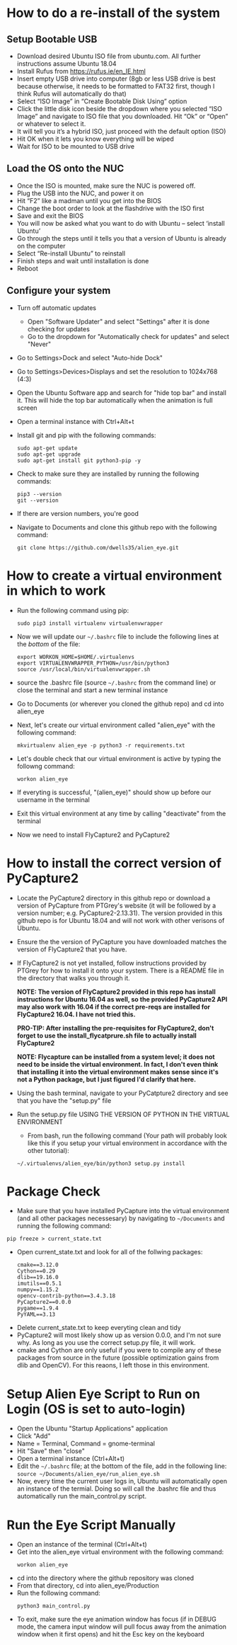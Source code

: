 # How to do a re-install of the system
## Setup Bootable USB
* Download desired Ubuntu ISO file from ubuntu.com. All further instructions assume Ubuntu 18.04
* Install Rufus from https://rufus.ie/en_IE.html
* Insert empty USB drive into computer (8gb or less USB drive is best because otherwise, it needs to be formatted to FAT32 first, though I think Rufus will automatically do that)
* Select “ISO Image” in “Create Bootable Disk Using” option
* Click the little disk icon beside the dropdown where you selected “ISO Image” and navigate to ISO file that you downloaded. Hit “Ok” or “Open” or whatever to select it. 
* It will tell you it’s a hybrid ISO, just proceed with the default option (ISO)
* Hit OK when it lets you know everything will be wiped
* Wait for ISO to be mounted to USB drive
## Load the OS onto the NUC
* Once the ISO is mounted, make sure the NUC is powered off. 
* Plug the USB into the NUC, and power it on
* Hit “F2” like a madman until you get into the BIOS
* Change the boot order to look at the flashdrive with the ISO first
* Save and exit the BIOS
* You will now be asked what you want to do with Ubuntu – select ‘install Ubuntu’
* Go through the steps until it tells you that a version of Ubuntu is already on the computer
* Select “Re-install Ubuntu” to reinstall
* Finish steps and wait until installation is done
* Reboot
## Configure your system
* Turn off automatic updates
  * Open "Software Updater" and select "Settings" after it is done checking for updates
  * Go to the dropdown for "Automatically check for updates" and select "Never"
* Go to Settings>Dock and select "Auto-hide Dock"
* Go to Settings>Devices>Displays and set the resolution to 1024x768 (4:3)
* Open the Ubuntu Software app and search for "hide top bar" and install it. This will hide the top bar automatically when the animation is full screen
* Open a terminal instance with Ctrl+Alt+t
* Install git and pip with the following commands:  
  ```
  sudo apt-get update  
  sudo apt-get upgrade  
  sudo apt-get install git python3-pip -y
  ```

* Check to make sure they are installed by running the following commands:  
  ```
  pip3 --version  
  git --version
  ```

* If there are version numbers, you're good
* Navigate to Documents and clone this github repo with the following command:
  ```
  git clone https://github.com/dwells35/alien_eye.git
  ```

# How to create a virtual environment in which to work
* Run the following command using pip:  

  ```
  sudo pip3 install virtualenv virtualenvwrapper
  ```

* Now we will update our ```~/.bashrc``` file to include the following lines at the _bottom_ of the file:  

  ```
  export WORKON_HOME=$HOME/.virtualenvs  
  export VIRTUALENVWRAPPER_PYTHON=/usr/bin/python3  
  source /usr/local/bin/virtualenvwrapper.sh
  ```

* source the .bashrc file (source ```~/.bashrc``` from the command line) or close the terminal and start a new terminal instance
* Go to Documents (or wherever you cloned the github repo) and cd into alien_eye
* Next, let's create our virtual environment called "alien_eye" with the following command:  

  ```
  mkvirtualenv alien_eye -p python3 -r requirements.txt
  ```

* Let's double check that our virtual environment is active by typing the followng command:  

  ```
  workon alien_eye
  ```

* If everyting is successful, "(alien_eye)" should show up before our username in the terminal
* Exit this virtual environment at any time by calling "deactivate" from the terminal
* Now we need to install FlyCapture2 and PyCapture2

# How to install the correct version of PyCapture2
* Locate the PyCapture2 directory in this github repo or download a version of PyCapture from PTGrey's website (it will be followed by a version number; e.g. PyCapture2-2.13.31). The version provided in this github repo is for Ubuntu 18.04 and will not work with other verisons of Ubuntu.
* Ensure the the version of PyCapture you have downloaded matches the version of FlyCapture2 that you have.
* If FlyCapture2 is not yet installed, follow instructions provided by PTGrey for how to install it onto your system. There is a README file in the directory that walks you through it.  

  **NOTE: The version of FlyCapture2 provided in this repo has install instructions for Ubuntu 16.04 as well, so the provided PyCapture2 API may also work with 16.04 if the correct pre-reqs are installed for FlyCapture2 16.04. I have not tried this.**  

  **PRO-TIP: After installing the pre-requisites for FlyCapture2, don't forget to use the install_flycatprure.sh file to actually install FlyCapture2**  

  **NOTE: Flycapture can be installed from a system level; it does not need to be inside the virtual environment. In fact, I don't even think that installing it into the virtual environment makes sense since it's not a Python package, but I just figured I'd clarify that here.**

* Using the bash terminal, navigate to your PyCatpture2 directory and see that you have the "setup.py" file
* Run the setup.py file USING THE VERSION OF PYTHON IN THE VIRTUAL ENVIRONMENT
  * From bash, run the following command (Your path will probably look like this if you setup your virtual environment in accordance with the other tutorial):  
  
  ```
  ~/.virtualenvs/alien_eye/bin/python3 setup.py install
  ```

# Package Check
 * Make sure that you have installed PyCapture into the virtual environment (and all other packages necessesary) by navigating to ```~/Documents``` and running the following command:  

  ```
  pip freeze > current_state.txt
  ```

 * Open current_state.txt and look for all of the follwing packages:  
    ```
    cmake==3.12.0  
    Cython==0.29  
    dlib==19.16.0  
    imutils==0.5.1  
    numpy==1.15.2  
    opencv-contrib-python==3.4.3.18  
    PyCapture2==0.0.0  
    pygame==1.9.4  
    PyYAML==3.13  
    ```
 * Delete current_state.txt to keep everyting clean and tidy
 * PyCapture2 will most likely show up as version 0.0.0, and I'm not sure why. As long as you use the correct setup.py file, it will work.
 * cmake and Cython are only useful if you were to compile any of these packages from source in the future (possible optimization gains from dlib and OpenCV). For this reaons, I left those in this environment.

# Setup Alien Eye Script to Run on Login (OS is set to auto-login)
  * Open the Ubuntu "Startup Applications" application
  * Click "Add"
  * Name = Terminal, Command = gnome-terminal
  * Hit "Save" then "close"
  * Open a terminal instance (Ctrl+Alt+t)
  * Edit the ```~/.bashrc``` file; at the bottom of the file, add in the following line:  
    ```source ~/Documents/alien_eye/run_alien_eye.sh```
  * Now, every time the current user logs in, Ubuntu will automatically open an instance of the termial.
  Doing so will call the .bashrc file and thus automatically run the main_control.py script.

# Run the Eye Script Manually
  * Open an instance of the terminal (Ctrl+Alt+t)
  * Get into the alien_eye virtual environment with the following command:
    ```
    workon alien_eye
    ```
  * cd into the directory where the github repository was cloned
  * From that directory, cd into alien_eye/Production
  * Run the following command:
    ```
    python3 main_control.py
    ```
  * To exit, make sure the eye animation window has focus (if in DEBUG mode, the camera input window will pull
  focus away from the animation window when it first opens) and hit the Esc key on the keyboard
